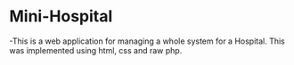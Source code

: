 # Mini-Hospital
-This is a web application for managing a whole system for a Hospital. This was implemented using html, css and raw php.
